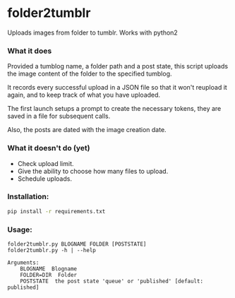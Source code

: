 folder2tumblr
=============

Uploads images from folder to tumblr.
Works with python2

### What it does
Provided a tumblog name, a folder path and a post state, this script uploads the image content of the folder to the specified tumblog.

It records every successful upload in a JSON file so that it won't reupload it again, and to keep track of what you have uploaded.

The first launch setups a prompt to create the necessary tokens, they are saved in a file for subsequent calls.

Also, the posts are dated with the image creation date.

### What it doesn't do (yet)
- Check upload limit.
- Give the ability to choose how many files to upload.
- Schedule uploads.

### Installation:
```sh
pip install -r requirements.txt 
```

### Usage:

```
folder2tumblr.py BLOGNAME FOLDER [POSTSTATE]
folder2tumblr.py -h | --help

Arguments:
    BLOGNAME  Blogname
    FOLDER=DIR  Folder
    POSTSTATE  the post state 'queue' or 'published' [default: published]
```
